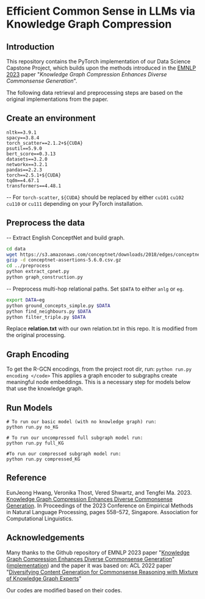 # Efficient Common Sense in LLMs via Knowledge Graph Compression

## Introduction

This repository contains the PyTorch implementation of our Data Science Capstone Project, which builds upon the methods introduced in the [EMNLP 2023](https://aclanthology.org/2023.emnlp-main.37.pdf) paper "*Knowledge Graph Compression Enhances Diverse Commonsense Generation*".

The following data retrieval and preprocessing steps are based on the original implementations from the paper. 

## Create an environment

```
nltk==3.9.1
spacy==3.8.4
torch_scatter==2.1.2+${CUDA}
psutil==5.9.0
bert_score==0.3.13
datasets==3.2.0
networkx==3.2.1
pandas==2.2.3
torch==2.5.1+${CUDA}
tqdm==4.67.1
transformers==4.48.1
```

-- For `torch-scatter`, `${CUDA}` should be replaced by either `cu101` `cu102` `cu110` or `cu111` depending on your PyTorch installation.


## Preprocess the data

-- Extract English ConceptNet and build graph.

```bash
cd data
wget https://s3.amazonaws.com/conceptnet/downloads/2018/edges/conceptnet-assertions-5.6.0.csv.gz
gzip -d conceptnet-assertions-5.6.0.csv.gz
cd ../preprocess
python extract_cpnet.py
python graph_construction.py
```

-- Preprocess multi-hop relational paths. Set `$DATA` to either `anlg` or `eg`.

```bash
export DATA=eg
python ground_concepts_simple.py $DATA
python find_neighbours.py $DATA
python filter_triple.py $DATA
```

Replace **relation.txt** with our own relation.txt in this repo. It is modified from the original processing. 

## Graph Encoding
To get the R-GCN encodings, from the project root dir, run:
```python run.py encoding </code>```
This applies a graph encoder to subgraphs create meaningful node embeddings. This is a necessary step for models below that use the knowledge graph. 

## Run Models
```
# To run our basic model (with no knowledge graph) run:
python run.py no_KG
 
# To run our uncompressed full subgraph model run:
python run.py full_KG

#To run our compressed subgraph model run:
python run.py compressed_KG 
```
## Reference

EunJeong Hwang, Veronika Thost, Vered Shwartz, and Tengfei Ma. 2023. [Knowledge Graph Compression Enhances Diverse Commonsense Generation](https://aclanthology.org/2023.emnlp-main.37.pdf). In Proceedings of the 2023 Conference on Empirical Methods in Natural Language Processing, pages 558–572, Singapore. Association for Computational Linguistics.

## Acknowledgements

Many thanks to the Github repository of EMNLP 2023 paper "[Knowledge Graph Compression Enhances Diverse Commonsense Generation](https://aclanthology.org/2023.emnlp-main.37.pdf)" ([implementation](https://github.com/eujhwang/KG-Compression)) and the paper it was based on: ACL 2022 paper "[Diversifying Content Generation for Commonsense Reasoning with Mixture of Knowledge Graph Experts](https://arxiv.org/abs/2203.07285)" 

Our codes are modified based on their codes.
